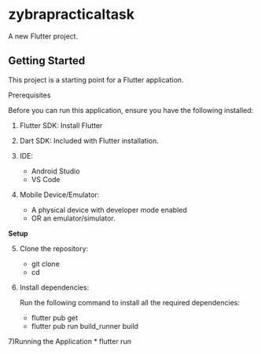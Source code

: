 # zybrapracticaltask

A new Flutter project.

## Getting Started

This project is a starting point for a Flutter application.


Prerequisites

Before you can run this application, ensure you have the following installed:

1) Flutter SDK: Install Flutter

2) Dart SDK: Included with Flutter installation.

3) IDE:
   * Android Studio
   * VS Code

4) Mobile Device/Emulator:

   * A physical device with developer mode enabled
   * OR an emulator/simulator.

**Setup**

5) Clone the repository:

   * git clone <repository-url>
   * cd <project-folder>

6) Install dependencies:

    Run the following command to install all the required dependencies:

    * flutter pub get
    * flutter pub run build_runner build


7)Running the Application
    * flutter run